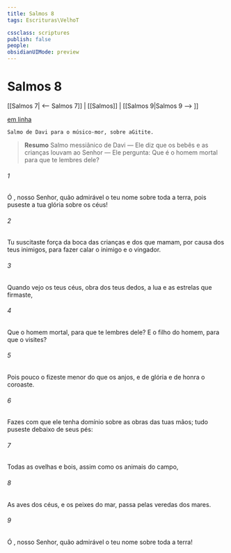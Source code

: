```yaml
---
title: Salmos 8
tags: Escrituras\VelhoT

cssclass: scriptures
publish: false
people:
obsidianUIMode: preview
---
```


# Salmos 8
[[Salmos 7| <-- Salmos 7]] | [[Salmos]] | [[Salmos 9|Salmos 9 --> ]]

[em linha](https://churchofjesuschrist.org/study/scriptures/ot/ps/8?lang=por)

```
Salmo de Davi para o músico-mor, sobre aGitite.
```

> __Resumo__
Salmo messiânico de Davi — Ele diz que os bebês e as crianças louvam ao Senhor — Ele pergunta: Que é o homem mortal para que te lembres dele?

###### 1 
Ó , nosso Senhor, quão admirável  o teu nome sobre toda a terra, pois puseste a tua glória sobre os céus!

###### 2 
Tu suscitaste força da boca das crianças e dos que mamam, por causa dos teus inimigos, para fazer calar o inimigo e o vingador.

###### 3 
Quando vejo os teus céus, obra dos teus dedos, a lua e as estrelas que firmaste,

###### 4 
Que  o homem mortal, para que te lembres dele? E o filho do homem, para que o visites?

###### 5 
Pois pouco o fizeste menor do que os anjos, e de glória e de honra o coroaste.

###### 6 
Fazes com que ele tenha domínio sobre as obras das tuas mãos; tudo puseste debaixo de seus pés:

###### 7 
Todas as ovelhas e bois, assim como os animais do campo,

###### 8 
As aves dos céus, e os peixes do mar,  passa pelas veredas dos mares.

###### 9 
Ó , nosso Senhor, quão admirável  o teu nome sobre toda a terra!

